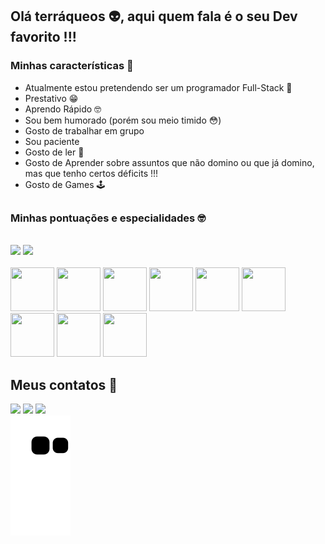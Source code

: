 ## Olá terráqueos 👽, aqui quem fala é o seu Dev favorito !!!
### Minhas características 🔽

* Atualmente estou pretendendo ser um programador Full-Stack 👾
* Prestativo 😁
* Aprendo Rápido 🤓
* Sou bem humorado (porém sou meio timido 😳)
* Gosto de trabalhar em grupo 
* Sou paciente
* Gosto de ler 📗
* Gosto de Aprender sobre assuntos que não domino ou que já domino, mas que tenho certos déficits !!!
* Gosto de Games 🕹
##
### Minhas pontuações e especialidades 🤓
<br>
<div style="display: inline_block">
  <img src="https://github-readme-stats.vercel.app/api?username=AdrianRezendeDev&show_icons=true&theme=tokyonight&include_all_commits=true&count_private=true">
  <img src="https://github-readme-stats.vercel.app/api/top-langs/?username=AdrianRezendeDev&theme=tokyonight">
</div>
<br>
<div>
            <img height="70", width="70" src="https://cdn.jsdelivr.net/gh/devicons/devicon/icons/dart/dart-original.svg" />
            <img height="70", width="70" src="https://cdn.jsdelivr.net/gh/devicons/devicon/icons/discordjs/discordjs-original.svg" />
            <img height="70", width="70" src="https://cdn.jsdelivr.net/gh/devicons/devicon/icons/cplusplus/cplusplus-original.svg" />
            <img height="70", width="70" src="https://cdn.jsdelivr.net/gh/devicons/devicon/icons/csharp/csharp-original.svg" />
            <img height="70", width="70" src="https://cdn.jsdelivr.net/gh/devicons/devicon/icons/css3/css3-plain-wordmark.svg" />
            <img height="70", width="70" src="https://cdn.jsdelivr.net/gh/devicons/devicon/icons/html5/html5-plain-wordmark.svg" />
            <img height="70", width="70" src="https://cdn.jsdelivr.net/gh/devicons/devicon/icons/flutter/flutter-original.svg" />
            <img height="70", width="70" src="https://cdn.jsdelivr.net/gh/devicons/devicon/icons/javascript/javascript-original.svg" />
            <img height="70", width="70" src="https://cdn.jsdelivr.net/gh/devicons/devicon/icons/python/python-original-wordmark.svg" />
</div>

## Meus contatos 📱

<div>
  <a href="mailto:adripropostas@gmail.com" target="_blank"><img src="https://img.shields.io/badge/-Gmail-%23333?style=for-the-badge&logo=gmail&logoColor=white"></a>
  <a href="https://discord.gg/3Q7s2mcj9p" target="_blank"><img src="https://img.shields.io/badge/Discord-7289DA?style=for-the-badge&logo=discord&logoColor=white"></a>
  <a href="index.html" target="_blank"><img src="https://img.shields.io/badge/LinkedIn-0077B5?style=for-the-badge&logo=linkedin&logoColor=white"></a>
</div>
 <div>
  <img src="https://github.com/AdrianRezendeDev/AdrianRezendeDev/blob/output/github-contribution-grid-snake.svg">
 </div>

